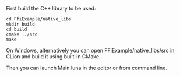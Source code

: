 First build the C++ library to be used:
```
cd FfiExample/native_libs
mkdir build
cd build
cmake ../src
make
```
On Windows, alternatively you can open FFiExample/native_libs/src in CLion and build it using built-in CMake.

Then you can launch Main.luna in the editor or from command line.
